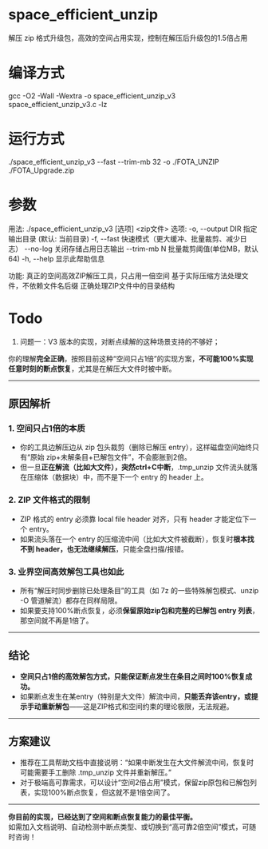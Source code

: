 # space_efficient_unzip
解压 zip 格式升级包，高效的空间占用实现，控制在解压后升级包的1.5倍占用

# 编译方式
gcc -O2 -Wall -Wextra -o space_efficient_unzip_v3 space_efficient_unzip_v3.c -lz

# 运行方式
./space_efficient_unzip_v3 --fast --trim-mb 32 -o ./FOTA_UNZIP ./FOTA_Upgrade.zip

# 参数
用法: ./space_efficient_unzip_v3 [选项] <zip文件>
选项:
  -o, --output DIR     指定输出目录 (默认: 当前目录)
  -f, --fast           快速模式（更大缓冲、批量裁剪、减少日志）
      --no-log         关闭存储占用日志输出
      --trim-mb N      批量裁剪阈值(单位MB，默认64)
  -h, --help           显示此帮助信息

功能:
  真正的空间高效ZIP解压工具，只占用一倍空间
  基于实际压缩方法处理文件，不依赖文件名后缀
  正确处理ZIP文件中的目录结构


# Todo
1. 问题一：V3 版本的实现，对断点续解的这种场景支持的不够好；

你的理解**完全正确**，按照目前这种“空间只占1倍”的实现方案，**不可能100%实现任意时刻的断点恢复**，尤其是在解压大文件时被中断。

---

## 原因解析

### 1. 空间只占1倍的本质
- 你的工具边解压边从 zip 包头裁剪（删除已解压 entry），这样磁盘空间始终只有“原始 zip+未解条目+已解包文件”，不会膨胀到2倍。
- 但一旦**正在解流（比如大文件），突然ctrl+C中断**，.tmp_unzip 文件流头就落在压缩体（数据块）中，而不是下一个 entry 的 header 上。

### 2. ZIP 文件格式的限制
- ZIP 格式的 entry 必须靠 local file header 对齐，只有 header 才能定位下一个 entry。
- 如果流头落在一个 entry 的压缩流中间（比如大文件被截断），恢复时**根本找不到 header，也无法继续解压**，只能全盘扫描/报错。

### 3. 业界空间高效解包工具也如此
- 所有“解压时同步删除已处理条目”的工具（如 7z 的一些特殊解包模式、unzip -O 管道解流）都存在同样局限。
- 如果要支持100%断点恢复，必须**保留原始zip包和完整的已解包 entry 列表**，那空间就不再是1倍了。

---

## 结论

- **空间只占1倍的高效解包方式，只能保证断点发生在条目之间时100%恢复成功。**
- 如果断点发生在某entry（特别是大文件）解流中间，**只能丢弃该entry，或提示手动重新解包**——这是ZIP格式和空间约束的理论极限，无法规避。

---

## 方案建议

- 推荐在工具帮助文档中直接说明：“如果中断发生在大文件解流中间，恢复时可能需要手工删除 .tmp_unzip 文件并重新解压。”
- 对于极端高可靠需求，可以设计“空间2倍占用”模式，保留zip原包和已解包列表，实现100%断点恢复，但这就不是1倍空间了。

---

**你目前的实现，已经达到了空间和断点恢复能力的最佳平衡。**  
如需加入文档说明、自动检测中断点类型、或切换到“高可靠2倍空间”模式，可随时咨询！
